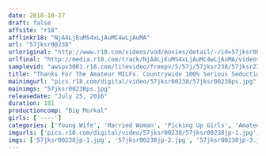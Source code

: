 ```yaml
---
date: 2018-10-27
draft: false
affsite: "r18"
afflinkr18: "NjA4LjEuMS4xLjAuMC4wLjAuMA"
url: "57jksr00238"
urloriginal: "http://www.r18.com/videos/vod/movies/detail/-/id=57jksr00238"
urlfinal: "http://media.r18.com/track/NjA4LjEuMS4xLjAuMC4wLjAuMA/videos/vod/movies/detail/-/id=57jksr00238"
samplevid: "awspv3001.r18.com/litevideo/freepv/5/57j/57jksr238/57jksr238_dmb_w.mp4"
title: "Thanks For The Amateur MILFs. Countrywide 100% Serious Seduction - Wild Married Slut Goes Out For Chinese Then Gets Loads Of Cum Showered On Her At A Hot Spring - Young Tight-Pussied Wives Of Kanagawa Have Their Fill Of Bukkake Edition"
mainimgurl: "pics.r18.com/digital/video/57jksr00238/57jksr00238ps.jpg"
mainimgs: "57jksr00238ps.jpg"
releasedate: "July 25, 2016"
duration: 181
productioncomp: "Big Morkal"
girls: ['----']
categories: ['Young Wife', 'Married Woman', 'Picking Up Girls', 'Amateur', 'Hot Spring', 'Hi-Def']
imgurls: ['pics.r18.com/digital/video/57jksr00238/57jksr00238jp-1.jpg', 'pics.r18.com/digital/video/57jksr00238/57jksr00238jp-2.jpg', 'pics.r18.com/digital/video/57jksr00238/57jksr00238jp-3.jpg', 'pics.r18.com/digital/video/57jksr00238/57jksr00238jp-4.jpg', 'pics.r18.com/digital/video/57jksr00238/57jksr00238jp-5.jpg', 'pics.r18.com/digital/video/57jksr00238/57jksr00238jp-6.jpg', 'pics.r18.com/digital/video/57jksr00238/57jksr00238jp-7.jpg', 'pics.r18.com/digital/video/57jksr00238/57jksr00238jp-8.jpg', 'pics.r18.com/digital/video/57jksr00238/57jksr00238jp-9.jpg', 'pics.r18.com/digital/video/57jksr00238/57jksr00238jp-10.jpg', 'pics.r18.com/digital/video/57jksr00238/57jksr00238jp-11.jpg', 'pics.r18.com/digital/video/57jksr00238/57jksr00238jp-12.jpg', 'pics.r18.com/digital/video/57jksr00238/57jksr00238jp-13.jpg', 'pics.r18.com/digital/video/57jksr00238/57jksr00238jp-14.jpg', 'pics.r18.com/digital/video/57jksr00238/57jksr00238jp-15.jpg', 'pics.r18.com/digital/video/57jksr00238/57jksr00238jp-16.jpg', 'pics.r18.com/digital/video/57jksr00238/57jksr00238jp-17.jpg', 'pics.r18.com/digital/video/57jksr00238/57jksr00238jp-18.jpg', 'pics.r18.com/digital/video/57jksr00238/57jksr00238jp-19.jpg', 'pics.r18.com/digital/video/57jksr00238/57jksr00238jp-20.jpg']
imgs: ['57jksr00238jp-1.jpg', '57jksr00238jp-2.jpg', '57jksr00238jp-3.jpg', '57jksr00238jp-4.jpg', '57jksr00238jp-5.jpg', '57jksr00238jp-6.jpg', '57jksr00238jp-7.jpg', '57jksr00238jp-8.jpg', '57jksr00238jp-9.jpg', '57jksr00238jp-10.jpg', '57jksr00238jp-11.jpg', '57jksr00238jp-12.jpg', '57jksr00238jp-13.jpg', '57jksr00238jp-14.jpg', '57jksr00238jp-15.jpg', '57jksr00238jp-16.jpg', '57jksr00238jp-17.jpg', '57jksr00238jp-18.jpg', '57jksr00238jp-19.jpg', '57jksr00238jp-20.jpg']
---
```

